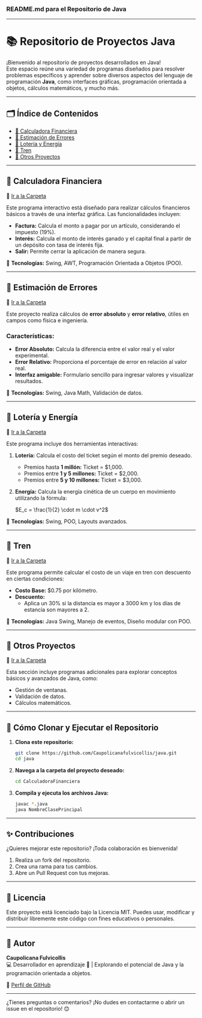 ### **README.md para el Repositorio de Java**

---

# 📚 **Repositorio de Proyectos Java**  
¡Bienvenido al repositorio de proyectos desarrollados en Java!  
Este espacio reúne una variedad de programas diseñados para resolver problemas específicos y aprender sobre diversos aspectos del lenguaje de programación **Java**, como interfaces gráficas, programación orientada a objetos, cálculos matemáticos, y mucho más.  

---

## 🗂️ **Índice de Contenidos**

- [📁 Calculadora Financiera](#-calculadora-financiera)
- [📁 Estimación de Errores](#-estimación-de-errores)
- [📁 Lotería y Energía](#-lotería-y-energía)
- [📁 Tren](#-tren)
- [📁 Otros Proyectos](#-otros-proyectos)

---

## 📁 **Calculadora Financiera**  
📍 [Ir a la Carpeta](https://github.com/Caupolicanafulvicollis/java/tree/main/CalculadoraFinanciera) 

Este programa interactivo está diseñado para realizar cálculos financieros básicos a través de una interfaz gráfica. Las funcionalidades incluyen:  

- **Factura:** Calcula el monto a pagar por un artículo, considerando el impuesto (19%).  
- **Interés:** Calcula el monto de interés ganado y el capital final a partir de un depósito con tasa de interés fija.  
- **Salir:** Permite cerrar la aplicación de manera segura.  

🔧 **Tecnologías:** Swing, AWT, Programación Orientada a Objetos (POO).  

---

## 📁 **Estimación de Errores**  
📍 [Ir a la Carpeta](https://github.com/Caupolicanafulvicollis/java/tree/main/EstimacionErrores)  

Este proyecto realiza cálculos de **error absoluto** y **error relativo**, útiles en campos como física e ingeniería.  

### **Características:**
- **Error Absoluto:** Calcula la diferencia entre el valor real y el valor experimental.
- **Error Relativo:** Proporciona el porcentaje de error en relación al valor real.  
- **Interfaz amigable:** Formulario sencillo para ingresar valores y visualizar resultados.  

🔧 **Tecnologías:** Swing, Java Math, Validación de datos.  

---

## 📁 **Lotería y Energía**  
📍 [Ir a la Carpeta](https://github.com/Caupolicanafulvicollis/java/tree/main/LoteriaEnergia)  

Este programa incluye dos herramientas interactivas:  

1. **Lotería:** Calcula el costo del ticket según el monto del premio deseado.  
   - Premios hasta **1 millón:** Ticket = $1,000.  
   - Premios entre **1 y 5 millones:** Ticket = $2,000.  
   - Premios entre **5 y 10 millones:** Ticket = $3,000.  

2. **Energía:** Calcula la energía cinética de un cuerpo en movimiento utilizando la fórmula:  

   $E_c = \frac{1}{2} \cdot m \cdot v^2$


🔧 **Tecnologías:** Swing, POO, Layouts avanzados.  

---

## 📁 **Tren**  
📍 [Ir a la Carpeta](https://github.com/Caupolicanafulvicollis/java/tree/main/Tren)  

Este programa permite calcular el costo de un viaje en tren con descuento en ciertas condiciones:  
- **Costo Base:** $0.75 por kilómetro.  
- **Descuento:**  
   - Aplica un 30% si la distancia es mayor a 3000 km y los días de estancia son mayores a 2.  

🔧 **Tecnologías:** Java Swing, Manejo de eventos, Diseño modular con POO.  

---

## 📁 **Otros Proyectos**  
📍 [Ir a la Carpeta](https://github.com/Caupolicanafulvicollis/java/tree/main/OtrosProyectos)  

Esta sección incluye programas adicionales para explorar conceptos básicos y avanzados de Java, como:  
- Gestión de ventanas.
- Validación de datos.
- Cálculos matemáticos.  

---

## 🚀 **Cómo Clonar y Ejecutar el Repositorio**

1. **Clona este repositorio:**
   ```bash
   git clone https://github.com/Caupolicanafulvicollis/java.git
   cd java
   ```

2. **Navega a la carpeta del proyecto deseado:**
   ```bash
   cd CalculadoraFinanciera
   ```

3. **Compila y ejecuta los archivos Java:**
   ```bash
   javac *.java
   java NombreClasePrincipal
   ```

---

## ✨ **Contribuciones**

¿Quieres mejorar este repositorio? ¡Toda colaboración es bienvenida!  
1. Realiza un fork del repositorio.  
2. Crea una rama para tus cambios.  
3. Abre un Pull Request con tus mejoras.  

---

## 📝 **Licencia**

Este proyecto está licenciado bajo la Licencia MIT. Puedes usar, modificar y distribuir libremente este código con fines educativos o personales.  

---

## 🎯 **Autor**

**Caupolicana Fulvicollis**  
💻 Desarrollador en aprendizaje 🚀 | Explorando el potencial de Java y la programación orientada a objetos.

🔗 [Perfil de GitHub](https://github.com/Caupolicanafulvicollis)

---

¿Tienes preguntas o comentarios? ¡No dudes en contactarme o abrir un issue en el repositorio! 😊
